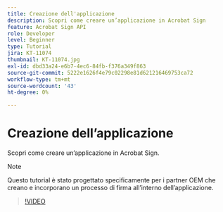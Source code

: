 ```yaml
---
title: Creazione dell'applicazione
description: Scopri come creare un’applicazione in Acrobat Sign
feature: Acrobat Sign API
role: Developer
level: Beginner
type: Tutorial
jira: KT-11074
thumbnail: KT-11074.jpg
exl-id: dbd33a24-e6b7-4ec6-84fb-f376a349f863
source-git-commit: 5222e1626f4e79c02298e81d621216469753ca72
workflow-type: tm+mt
source-wordcount: '43'
ht-degree: 0%

---
```


# Creazione dell’applicazione

Scopri come creare un’applicazione in Acrobat Sign.

>[!NOTE]
>
>Questo tutorial è stato progettato specificamente per i partner OEM che creano e incorporano un processo di firma all’interno dell’applicazione.

>[!VIDEO](https://video.tv.adobe.com/v/347348?hidetitle=true)
